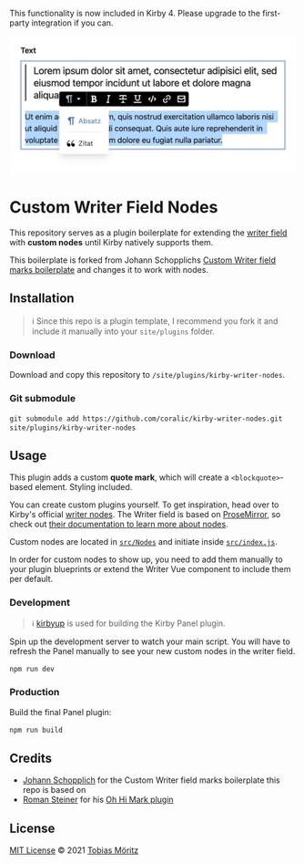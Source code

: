 This functionality is now included in Kirby 4. Please upgrade to the first-party integration if you can.

![Quote node for the Kirby writer field](./writer-custom-quote-node.png)

# Custom Writer Field Nodes

This repository serves as a plugin boilerplate for extending the [writer field](https://getkirby.com/docs/reference/panel/fields/writer) with **custom nodes** until Kirby natively supports them.

This boilerplate is forked from Johann Schopplichs [Custom Writer field marks boilerplate](https://github.com/johannschopplich/kirby-writer-marks) and changes it to work with nodes.

## Installation

> ℹ️ Since this repo is a plugin template, I recommend you fork it and include it manually into your `site/plugins` folder.

### Download

Download and copy this repository to `/site/plugins/kirby-writer-nodes`.

### Git submodule

```
git submodule add https://github.com/coralic/kirby-writer-nodes.git site/plugins/kirby-writer-nodes
```

## Usage

This plugin adds a custom **quote mark**, which will create a `<blockquote>`-based element. Styling included.

You can create custom plugins yourself. To get inspiration, head over to Kirby's official [writer nodes](https://github.com/getkirby/kirby/tree/master/panel/src/components/Forms/Writer/Nodes). The Writer field is based on [ProseMirror](https://prosemirror.net/), so check out [their documentation to learn more about nodes](https://prosemirror.net/docs/ref/).

Custom nodes are located in [`src/Nodes`](./src/Nodes) and initiate inside [`src/index.js`](./src/index.js).

In order for custom nodes to show up, you need to add them manually to your plugin blueprints or extend the Writer Vue component to include them per default.

### Development

> ℹ️ [kirbyup](https://github.com/johannschopplich/kirbyup) is used for building the Kirby Panel plugin.

Spin up the development server to watch your main script. You will have to refresh the Panel manually to see your new custom nodes in the writer field.

```bash
npm run dev
```

### Production

Build the final Panel plugin:

```bash
npm run build
```

## Credits

- [Johann Schopplich](https://github.com/johannschopplich) for the Custom Writer field marks boilerplate this repo is based on
- [Roman Steiner](https://github.com/rasteiner) for his [Oh Hi Mark plugin](https://github.com/rasteiner/oh-hi-mark)

## License

[MIT License](./LICENSE) © 2021 [Tobias Möritz](https://github.com/tobimori)

